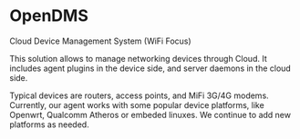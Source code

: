 # OpenDMS
Cloud Device Management System (WiFi Focus)

This solution allows to manage networking devices through Cloud. It includes agent plugins in the device side, and server daemons in the cloud side. 

Typical devices are routers, access points, and MiFi 3G/4G modems. Currently, our agent works with some popular device platforms, like Openwrt, Qualcomm Atheros or embeded linuxes. We continue to add new platforms as needed.


